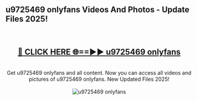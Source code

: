 <h2>u9725469 onlyfans Videos And Photos - Update Files 2025!</h2>
<br>
<div align="center">
<h2><a href="https://linkcuts.com/hfmhzwbr" rel="nofollow">🔴 CLICK HERE 🌐==►► u9725469 onlyfans</a></h2>
<br>
Get u9725469 onlyfans and all content. Now you can access all videos and pictures of u9725469 onlyfans. New Updated Files 2025!
<br>
<br>
<a href="https://linkcuts.com/hfmhzwbr" rel="nofollow" data-target="animated-image.originalLink"><img src="https://i.ibb.co.com/WyWwxjT/player-gif2.gif" alt="u9725469 onlyfans" style="max-width: 100%; display: inline-block;" data-target="animated-image.originalImage"></a>
</div>
<br>